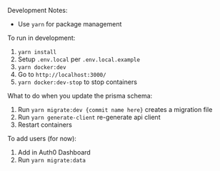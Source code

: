 Development Notes:

- Use `yarn` for package management

To run in development:

1. `yarn install`
2. Setup `.env.local` per `.env.local.example`
3. `yarn docker:dev`
4. Go to `http://localhost:3000/`
5. `yarn docker:dev-stop` to stop containers

What to do when you update the prisma schema:
1. Run `yarn migrate:dev {commit name here}` creates a migration file 
2. Run `yarn generate-client` re-generate api client
3. Restart containers

To add users (for now):
1. Add in Auth0 Dashboard
2. Run `yarn migrate:data`
